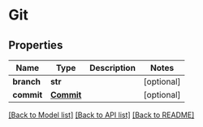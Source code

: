 # Git

## Properties
Name | Type | Description | Notes
------------ | ------------- | ------------- | -------------
**branch** | **str** |  | [optional] 
**commit** | [**Commit**](Commit.md) |  | [optional] 

[[Back to Model list]](../README.md#documentation-for-models) [[Back to API list]](../README.md#documentation-for-api-endpoints) [[Back to README]](../README.md)


